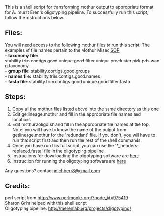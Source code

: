 This is a shell script for transforming mothur output to appropriate format for A. murat Eren's oligotyping pipeline. To successfully run this script, follow the instructions below.

## Files:
You will need access to the following mothur files to run this script. The examples of file names pertain to the Mothur Miseq [SOP](http://www.mothur.org/wiki/MiSeq_SOP)    
	- **taxonomy file:** stability.trim.contigs.good.unique.good.filter.unique.precluster.pick.pds.wang.taxonomy        
	- **group file:** stability.contigs.good.groups           
	- **names file:** stability.trim.contigs.good.names     
	- **fasta file:** stability.trim.contigs.good.unique.good.filter.fasta     
   
## Steps:

1) Copy all the mothur files listed above into the same directory as this one          
2) Edit getlineage.mothur and fill in the appropriate file names and locations          
3) Edit mothur2oligo.sh and fill in the appropriate file names at the top. Note: you will have to know the name of the output from getlineage.mothur for the 'redundant' file. If you don't, you will have to run that script first and then run the rest of the shell commands.       
4) Once you have run this full script, you can use the '*_headers-replaced.fasta' file in the oligotyping pipeline    
5) Instructions for downloading the oligotyping software are [here](http://merenlab.org/2014/08/16/installing-the-oligotyping-pipeline/)            
6) Instruction for running the oligotyping software are [here](http://merenlab.org/2012/05/11/oligotyping-pipeline-explained/)   

Any questions? contact michberr8@gmail.com

## Credits:    
perl script from http://www.perlmonks.org/?node_id=975419       
Sharon Grim helped with this shell script         
Oligotyping pipeline: http://merenlab.org/projects/oligotyping/         
